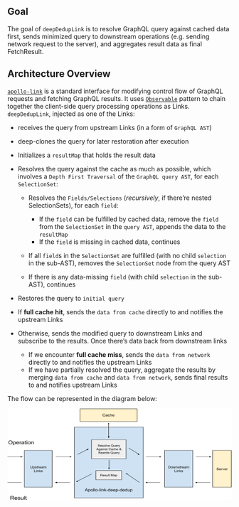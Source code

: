 ## Goal
The goal of `deepDedupLink` is to resolve GraphQL query against cached data first, sends minimized query to downstream operations (e.g. sending network request to the server), and aggregates result data as final FetchResult.

## Architecture Overview
[`apollo-link`](https://www.apollographql.com/docs/link/) is a standard interface for modifying control flow of GraphQL requests and fetching GraphQL results. It uses [`Observable`](https://github.com/zenparsing/zen-observable#zen-observable) pattern to chain together the client-side query processing operations as Links. `deepDedupLink`, injected as one of the Links:

- receives the query from upstream Links (in a form of `GraphQL AST`)
- deep-clones the query for later restoration after execution
- Initializes a `resultMap` that holds the result data
- Resolves the query against the cache as much as possible, which involves a `Depth First Traversal` of the `GraphQL query AST`, for each  `SelectionSet`:
  - Resolves the `Fields/Selections` (*recursively*, if there’re nested SelectionSets), for each `field`:

    - If the `field` can be fulfilled by cached data, remove the `field` from the `SelectionSet` in the `query AST`, appends the data to the `resultMap`
    - If the `field` is missing in cached data, continues

  - If all `field`s in the `SelectionSet` are fulfilled (with no child `selection` in the sub-AST), removes the `SelectionSet` node from the query AST

  - If there is any data-missing `field` (with child `selection` in the sub-AST), continues

- Restores the query to `initial query`
- If **full cache hit**, sends the `data from cache` directly to and notifies the upstream Links
- Otherwise, sends the modified query to downstream Links and subscribe to the results. Once there’s data back from downstream links
  - If we encounter **full cache miss**, sends the `data from network` directly to and notifies the upstream Links
  - If we have partially resolved the query, aggregate the results by merging `data from cache` and `data from network`, sends final results to and notifies upstream Links

The flow can be represented in the diagram below:

![deepDedupLink architecture](./architecture.png "deepDedupLink architecture")
